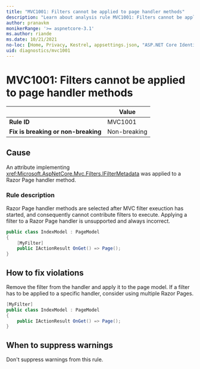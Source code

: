 ```yaml
---
title: "MVC1001: Filters cannot be applied to page handler methods"
description: "Learn about analysis rule MVC1001: Filters cannot be applied to page handler methods"
author: pranavkm
monikerRange: '>= aspnetcore-3.1'
ms.author: riande
ms.date: 10/21/2021
no-loc: [Home, Privacy, Kestrel, appsettings.json, "ASP.NET Core Identity", cookie, Cookie, Blazor, "Blazor Server", "Blazor WebAssembly", "Identity", "Let's Encrypt", Razor, SignalR]
uid: diagnostics/mvc1001
---
```

# MVC1001: Filters cannot be applied to page handler methods

| | Value |
|-|-|
| **Rule ID** |MVC1001|
| **Fix is breaking or non-breaking** |Non-breaking|

## Cause

An attribute implementing <xref:Microsoft.AspNetCore.Mvc.Filters.IFilterMetadata> was applied to a Razor Page handler method.

### Rule description

Razor Page handler methods are selected after MVC filter exeuction has started, and consequently cannot contribute filters to execute. Applying a filter to a Razor Page handler is unsupported and always incorrect.

```csharp
public class IndexModel : PageModel
{
    [MyFilter]
    public IActionResult OnGet() => Page();
}
```

## How to fix violations

Remove the filter from the handler and apply it to the page model. If a filter has to be applied to a specific handler, consider using multiple Razor Pages.

```csharp
[MyFilter]
public class IndexModel : PageModel
{
    public IActionResult OnGet() => Page();
}
```

## When to suppress warnings

Don't suppress warnings from this rule.
